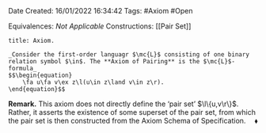 <br />
<br />

Date Created: 16/01/2022 16:34:42
Tags: #Axiom #Open

Equivalences: _Not Applicable_
Constructions: [[Pair Set]]

``` ad-Axiom
title: Axiom.

_Consider the first-order languagr $\mc{L}$ consisting of one binary relation symbol $\in$. The **Axiom of Pairing** is the $\mc{L}$-formula_
$$\begin{equation}
    \fa u\fa v\ex z\l(u\in z\land v\in z\r).
\end{equation}$$

```

**Remark.** This axiom does not directly define the $\textrm{`}$pair set$\textrm{'}$ $\l\{u,v\r\}$. Rather, it asserts the existence of some superset of the pair set, from which the pair set is then constructed from the Axiom Schema of Specification.<span style="float:right;">$\blacklozenge$</span>
